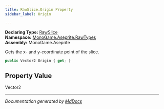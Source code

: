 ```yaml
---
title: RawSlice.Origin Property
sidebar_label: Origin

---
```


**Declaring Type:** [RawSlice](../)  
**Namespace:** [MonoGame.Aseprite.RawTypes](../../)  
**Assembly:** MonoGame.Aseprite

Gets the x\- and y\-coordinate point of the slice.

```csharp
public Vector2 Origin { get; }
```

## Property Value

Vector2

___

*Documentation generated by [MdDocs](https://github.com/ap0llo/mddocs)*
